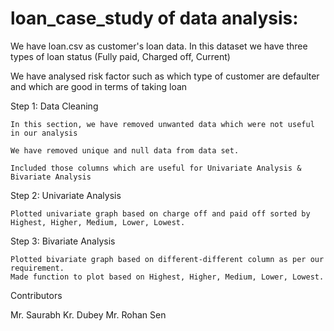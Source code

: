# loan_case_study of data analysis:

We have loan.csv as customer's loan data. In this dataset we have three types of loan status (Fully paid, Charged off, Current)

We have analysed risk factor such as which type of customer are defaulter and which are good in terms of taking loan

Step 1: Data Cleaning

    In this section, we have removed unwanted data which were not useful in our analysis

    We have removed unique and null data from data set. 

    Included those columns which are useful for Univariate Analysis & Bivariate Analysis

Step 2: Univariate Analysis

    Plotted univariate graph based on charge off and paid off sorted by Highest, Higher, Medium, Lower, Lowest.


Step 3: Bivariate Analysis

    Plotted bivariate graph based on different-different column as per our requirement.
    Made function to plot based on Highest, Higher, Medium, Lower, Lowest.



Contributors

Mr. Saurabh Kr. Dubey
Mr. Rohan Sen
